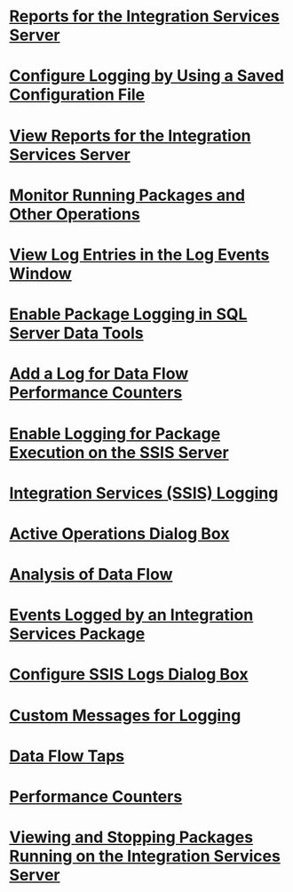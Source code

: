 # [Reports for the Integration Services Server](reports-for-the-integration-services-server.md)
# [Configure Logging by Using a Saved Configuration File](configure-logging-by-using-a-saved-configuration-file.md)
# [View Reports for the Integration Services Server](view-reports-for-the-integration-services-server.md)
# [Monitor Running Packages and Other Operations](monitor-running-packages-and-other-operations.md)
# [View Log Entries in the Log Events Window](view-log-entries-in-the-log-events-window.md)
# [Enable Package Logging in SQL Server Data Tools](enable-package-logging-in-sql-server-data-tools.md)
# [Add a Log for Data Flow Performance Counters](add-a-log-for-data-flow-performance-counters.md)
# [Enable Logging for Package Execution on the SSIS Server](enable-logging-for-package-execution-on-the-ssis-server.md)
# [Integration Services (SSIS) Logging](integration-services-ssis-logging.md)
# [Active Operations Dialog Box](active-operations-dialog-box.md)
# [Analysis of Data Flow](analysis-of-data-flow.md)
# [Events Logged by an Integration Services Package](events-logged-by-an-integration-services-package.md)
# [Configure SSIS Logs Dialog Box](configure-ssis-logs-dialog-box.md)
# [Custom Messages for Logging](custom-messages-for-logging.md)
# [Data Flow Taps](data-flow-taps.md)
# [Performance Counters](performance-counters.md)
# [Viewing and Stopping Packages Running on the Integration Services Server](viewing-and-stopping-packages-running-on-the-integration-services-server.md)
